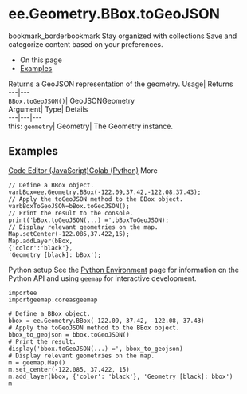  
#  ee.Geometry.BBox.toGeoJSON 
bookmark_borderbookmark Stay organized with collections  Save and categorize content based on your preferences.
  * On this page
  * [Examples](https://developers.google.com/earth-engine/apidocs/ee-geometry-bbox-togeojson#examples)


Returns a GeoJSON representation of the geometry. 
Usage| Returns  
---|---  
`BBox.toGeoJSON()`| GeoJSONGeometry  
Argument| Type| Details  
---|---|---  
this: `geometry`| Geometry| The Geometry instance.  
## Examples
[Code Editor (JavaScript)](https://developers.google.com/earth-engine/apidocs/ee-geometry-bbox-togeojson#code-editor-javascript-sample)[Colab (Python)](https://developers.google.com/earth-engine/apidocs/ee-geometry-bbox-togeojson#colab-python-sample) More
```
// Define a BBox object.
varbBox=ee.Geometry.BBox(-122.09,37.42,-122.08,37.43);
// Apply the toGeoJSON method to the BBox object.
varbBoxToGeoJSON=bBox.toGeoJSON();
// Print the result to the console.
print('bBox.toGeoJSON(...) =',bBoxToGeoJSON);
// Display relevant geometries on the map.
Map.setCenter(-122.085,37.422,15);
Map.addLayer(bBox,
{'color':'black'},
'Geometry [black]: bBox');
```
Python setup
See the [ Python Environment](https://developers.google.com/earth-engine/guides/python_install) page for information on the Python API and using `geemap` for interactive development.
```
importee
importgeemap.coreasgeemap
```
```
# Define a BBox object.
bbox = ee.Geometry.BBox(-122.09, 37.42, -122.08, 37.43)
# Apply the toGeoJSON method to the BBox object.
bbox_to_geojson = bbox.toGeoJSON()
# Print the result.
display('bbox.toGeoJSON(...) =', bbox_to_geojson)
# Display relevant geometries on the map.
m = geemap.Map()
m.set_center(-122.085, 37.422, 15)
m.add_layer(bbox, {'color': 'black'}, 'Geometry [black]: bbox')
m
```

